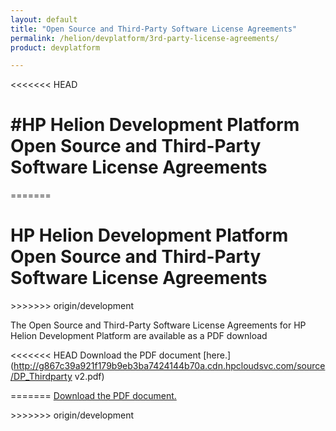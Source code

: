 ```yaml
---
layout: default
title: "Open Source and Third-Party Software License Agreements"
permalink: /helion/devplatform/3rd-party-license-agreements/
product: devplatform

---
```

<!--PUBLISHED-->

<<<<<<< HEAD
#  #HP Helion Development Platform Open Source and Third-Party Software License Agreements
=======



<h1 id="hp-helion-openstack-beta-open-source-and-third-party-software-license-agreements">HP Helion Development Platform Open Source and Third-Party Software License Agreements</h1>
>>>>>>> origin/development

<p>The Open Source and Third-Party Software License Agreements for HP Helion Development Platform are available as a PDF download

<<<<<<< HEAD
Download the PDF document [here.](http://g867c39a921f179b9eb3ba7424144b70a.cdn.hpcloudsvc.com/source/DP_Thirdparty v2.pdf)

=======
 <a href="http://g867c39a921f179b9eb3ba7424144b70a.cdn.hpcloudsvc.com/source/DP_Thirdparty v2.pdf">Download the PDF document.</a>
</p>
>>>>>>> origin/development

